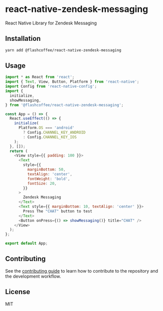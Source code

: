 # react-native-zendesk-messaging

React Native Library for Zendesk Messaging

## Installation

```sh
yarn add @flashcoffee/react-native-zendesk-messaging
```

## Usage

```js
import * as React from 'react';
import { Text, View, Button, Platform } from 'react-native';
import Config from 'react-native-config';
import {
  initialize,
  showMessaging,
} from '@flashcoffee/react-native-zendesk-messaging';

const App = () => {
  React.useEffect(() => {
    initialize(
      Platform.OS === 'android'
        ? Config.CHANNEL_KEY_ANDROID
        : Config.CHANNEL_KEY_IOS
    );
  }, []);
  return (
    <View style={{ padding: 100 }}>
      <Text
        style={{
          marginBottom: 50,
          textAlign: 'center',
          fontWeight: 'bold',
          fontSize: 20,
        }}
      >
        Zendesk Messaging
      </Text>
      <Text style={{ marginBottom: 10, textAlign: 'center' }}>
        Press The "CHAT" button to test
      </Text>
      <Button onPress={() => showMessaging()} title="CHAT" />
    </View>
  );
};

export default App;
```

## Contributing

See the [contributing guide](CONTRIBUTING.md) to learn how to contribute to the repository and the development workflow.

## License

MIT
